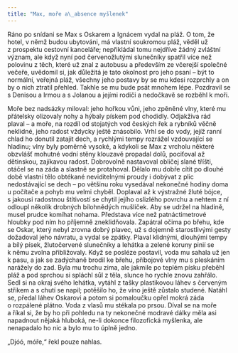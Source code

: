 ```yaml
---
title: "Max, moře a\_absence myšlenek"
---
```


Ráno po snídani se Max s Oskarem a Ignácem vydal na pláž. O tom, že hotel, v němž budou ubytováni, má vlastní soukromou pláž, věděl už z prospektu cestovní kanceláře; nepřikládal tomu nejdříve žádný zvláštní význam, ale když nyní pod červenožlutými slunečníky spatřil více než polovinu z těch, které už znal z autobusu a především ze včerejší společné večeře, uvědomil si, jak důležitá je tato okolnost pro jeho psaní – být to normální, veřejná pláž, všechny jeho postavy by se mu kdesi rozprchly a on by o nich ztratil přehled. Takhle se mu bude psát mnohem lépe. Pozdravil se s Denisou a Irmou a s Jolanou a jejími rodiči a nedočkavě se rozběhl k moři.

Moře bez nadsázky miloval: jeho hořkou vůni, jeho zpěněné vlny, které mu přátelsky olizovaly nohy a hýbaly pískem pod chodidly. Odjakživa rád plaval – a moře, na rozdíl od stojatých vod českých řek a rybníků věčně neklidné, jeho radost vždycky ještě znásobilo. Vrhl se do vody, jejíž ranní chlad ho donutil zatajit dech, a rychlými tempy rozrážel vzdouvající se hladinu; vlny byly poměrně vysoké, a kdykoli se Max z vrcholu některé obzvlášť mohutné vodní stěny klouzavě propadal dolů, pociťoval až dětinskou, zajíkavou radost. Dobrovolně nastavoval obličej slané tříšti, otáčel se na záda a slastně se protahoval. Dělalo mu dobře cítit po dlouhé době vlastní tělo obtékané neviditelnými proudy i dobývat z plic nedostávající se dech – po většinu roku vysedával nekonečné hodiny doma u počítače a pohyb mu velmi chyběl. Doplaval až k výstražné žluté bójce, s jakousi radostnou štítivostí se chytil jejího oslizlého povrchu a nehtem z ní odloupl několik drobných bílohnědých mušliček. Aby se udržel na hladině, musel prudce komíhat nohama. Představa více než patnáctimetrové hloubky pod ním ho příjemně zneklidňovala. Zapátral očima po břehu, kde se Oskar, který nebyl zrovna dobrý plavec, už s dojemně starostlivými gesty dožadoval jeho návratu, a vydal se zpátky. Plaval klidnými, dlouhými tempy a bílý písek, žlutočervené slunečníky a lehátka a zelené koruny pinií se k němu zvolna přibližovaly. Když se posléze postavil, voda mu sahala už jen k pasu, a jak se zadýchaně brodil ke břehu, příbojové vlny mu s pleskáním narážely do zad. Byla mu trochu zima, ale jakmile po teplém písku přeběhl pláž a pod sprchou si spláchl sůl z těla, slunce ho rychle znovu zahřálo. Sedl si na okraj svého lehátka, vytáhl z tašky plastikovou láhev s červeným střikem a s chutí se napil; potěšilo ho, že víno ještě zůstalo studené. Natáhl se, předal láhev Oskarovi a potom si pomaloučku opřel mokrá záda o rozpálené plátno. Voda z vlasů mu stékala po prsou. Díval se na moře a říkal si, že by ho při pohledu na ty nekonečné modravé dálky měla asi napadnout nějaká hluboká, ne-li dokonce filozofická myšlenka, ale nenapadalo ho nic a bylo mu to úplně jedno.

„Djóó, móře,“ řekl pouze nahlas.
